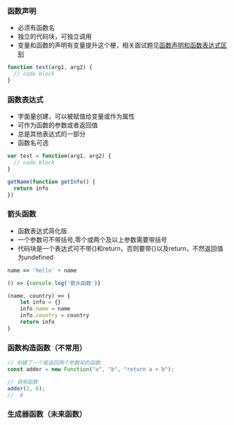 ### 函数声明
* 必须有函数名
* 独立的代码块，可独立调用
* 变量和函数的声明有变量提升这个梗，相关面试题见[函数声明和函数表达式区别](http://web.jobbole.com/87534/)

```js
function test(arg1, arg2) {
  // code block
}
```

### 函数表达式
* 字面量创建，可以被赋值给变量或作为属性
* 可作为函数的参数或者返回值
* 总是其他表达式的一部分
* 函数名可选

```js
var test = function(arg1, arg2) {
  // code block
}
```

```js
getName(function getInfo() {
  return info
})
```

### 箭头函数
* 函数表达式简化版
* 一个参数可不带括号,零个或两个及以上参数需要带括号
* 代码块是一个表达式可不带{}和return，否则要带{}以及return，不然返回值为undefined

```js
name => 'hello' + name

() => {console.log('箭头函数')}

(name, country) => {
    let info = {}
    info.name = name
    info.country = country
    return info
}
```

### 函数构造函数（不常用）

```js
// 创建了一个能返回两个参数和的函数
const adder = new Function("a", "b", "return a + b");

// 调用函数
adder(2, 6);
//  8
```

### 生成器函数（未来函数）



